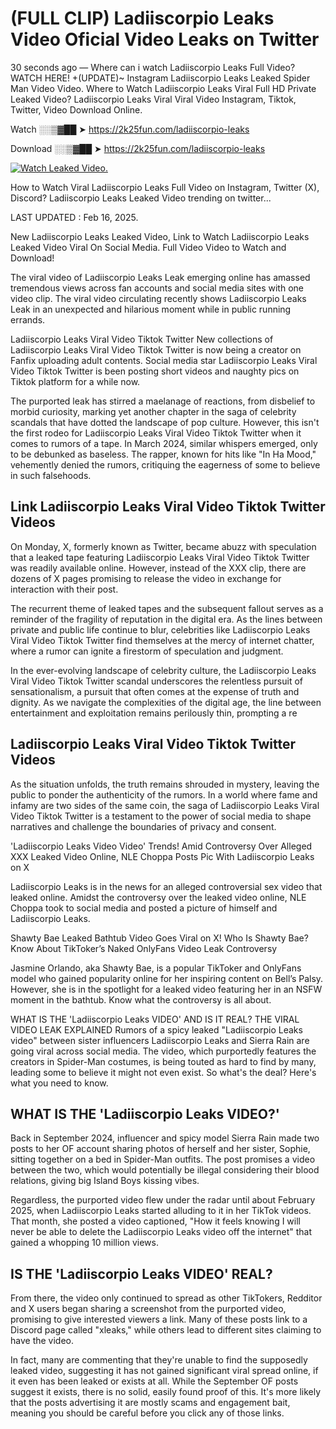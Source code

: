 # (FULL CLIP) Ladiiscorpio Leaks Video Oficial Video Leaks on Twitter

30 seconds ago — Where can i watch Ladiiscorpio Leaks Full Video? WATCH HERE! +(UPDATE)~ Instagram Ladiiscorpio Leaks Leaked Spider Man Video Video. Where to Watch Ladiiscorpio Leaks Viral Full HD Private Leaked Video? Ladiiscorpio Leaks Viral Viral Video Instagram, Tiktok, Twitter, Video Download Online.

Watch ░░▒▓██ ➤ https://2k25fun.com/ladiiscorpio-leaks

Download ░░▒▓██ ➤ https://2k25fun.com/ladiiscorpio-leaks

[![Watch Leaked Video.](https://miro.medium.com/v2/resize:fit:828/format:webp/1*cilzJN44JGOrTw9NJCrNHA.gif "Watch Leaked Video")](https://2k25fun.com/ladiiscorpio-leaks)

How to Watch Viral Ladiiscorpio Leaks Full Video on Instagram, Twitter (X), Discord? Ladiiscorpio Leaks Leaked Video trending on twitter...

LAST UPDATED : Feb 16, 2025.

New Ladiiscorpio Leaks Leaked Video, Link to Watch Ladiiscorpio Leaks Leaked Video Viral On Social Media. Full Video Video to Watch and Download!

The viral video of Ladiiscorpio Leaks Leak emerging online has amassed tremendous views across fan accounts and social media sites with one video clip. The viral video circulating recently shows Ladiiscorpio Leaks Leak in an unexpected and hilarious moment while in public running errands.

Ladiiscorpio Leaks Viral Video Tiktok Twitter New collections of Ladiiscorpio Leaks Viral Video Tiktok Twitter is now being a creator on Fanfix uploading adult contents. Social media star Ladiiscorpio Leaks Viral Video Tiktok Twitter is been posting short videos and naughty pics on Tiktok platform for a while now.

The purported leak has stirred a maelanage of reactions, from disbelief to morbid curiosity, marking yet another chapter in the saga of celebrity scandals that have dotted the landscape of pop culture. However, this isn't the first rodeo for Ladiiscorpio Leaks Viral Video Tiktok Twitter when it comes to rumors of a tape. In March 2024, similar whispers emerged, only to be debunked as baseless. The rapper, known for hits like "In Ha Mood," vehemently denied the rumors, critiquing the eagerness of some to believe in such falsehoods.

## Link Ladiiscorpio Leaks Viral Video Tiktok Twitter Videos

On Monday, X, formerly known as Twitter, became abuzz with speculation that a leaked tape featuring Ladiiscorpio Leaks Viral Video Tiktok Twitter was readily available online. However, instead of the XXX clip, there are dozens of X pages promising to release the video in exchange for interaction with their post.

The recurrent theme of leaked tapes and the subsequent fallout serves as a reminder of the fragility of reputation in the digital era. As the lines between private and public life continue to blur, celebrities like Ladiiscorpio Leaks Viral Video Tiktok Twitter find themselves at the mercy of internet chatter, where a rumor can ignite a firestorm of speculation and judgment.

In the ever-evolving landscape of celebrity culture, the Ladiiscorpio Leaks Viral Video Tiktok Twitter scandal underscores the relentless pursuit of sensationalism, a pursuit that often comes at the expense of truth and dignity. As we navigate the complexities of the digital age, the line between entertainment and exploitation remains perilously thin, prompting a re

##  Ladiiscorpio Leaks Viral Video Tiktok Twitter Videos

As the situation unfolds, the truth remains shrouded in mystery, leaving the public to ponder the authenticity of the rumors. In a world where fame and infamy are two sides of the same coin, the saga of Ladiiscorpio Leaks Viral Video Tiktok Twitter is a testament to the power of social media to shape narratives and challenge the boundaries of privacy and consent.

'Ladiiscorpio Leaks Video Video' Trends! Amid Controversy Over Alleged XXX Leaked Video Online, NLE Choppa Posts Pic With Ladiiscorpio Leaks on X

Ladiiscorpio Leaks is in the news for an alleged controversial sex video that leaked online. Amidst the controversy over the leaked video online, NLE Choppa took to social media and posted a picture of himself and Ladiiscorpio Leaks.

Shawty Bae Leaked Bathtub Video Goes Viral on X! Who Is Shawty Bae? Know About TikToker’s Naked OnlyFans Video Leak Controversy

Jasmine Orlando, aka Shawty Bae, is a popular TikToker and OnlyFans model who gained popularity online for her inspiring content on Bell’s Palsy. However, she is in the spotlight for a leaked video featuring her in an NSFW moment in the bathtub. Know what the controversy is all about.

WHAT IS THE 'Ladiiscorpio Leaks VIDEO' AND IS IT REAL? THE VIRAL VIDEO LEAK EXPLAINED Rumors of a spicy leaked "Ladiiscorpio Leaks video" between sister influencers Ladiiscorpio Leaks and Sierra Rain are going viral across social media. The video, which purportedly features the creators in Spider-Man costumes, is being touted as hard to find by many, leading some to believe it might not even exist. So what's the deal? Here's what you need to know.

## WHAT IS THE 'Ladiiscorpio Leaks VIDEO?'

Back in September 2024, influencer and spicy model Sierra Rain made two posts to her OF account sharing photos of herself and her sister, Sophie, sitting together on a bed in Spider-Man outfits. The post promises a video between the two, which would potentially be illegal considering their blood relations, giving big Island Boys kissing vibes.

Regardless, the purported video flew under the radar until about February 2025, when Ladiiscorpio Leaks started alluding to it in her TikTok videos. That month, she posted a video captioned, "How it feels knowing I will never be able to delete the Ladiiscorpio Leaks video off the internet" that gained a whopping 10 million views.

## IS THE 'Ladiiscorpio Leaks VIDEO' REAL?

From there, the video only continued to spread as other TikTokers, Redditor and X users began sharing a screenshot from the purported video, promising to give interested viewers a link. Many of these posts link to a Discord page called "xleaks," while others lead to different sites claiming to have the video.

In fact, many are commenting that they're unable to find the supposedly leaked video, suggesting it has not gained significant viral spread online, if it even has been leaked or exists at all. While the September OF posts suggest it exists, there is no solid, easily found proof of this. It's more likely that the posts advertising it are mostly scams and engagement bait, meaning you should be careful before you click any of those links.